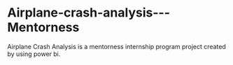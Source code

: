 # Airplane-crash-analysis---Mentorness
Airplane Crash Analysis is a mentorness internship program project created by using power bi.
